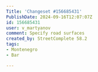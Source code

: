 ```yaml
---
Title: 'Changeset #156685431'
PublishDate: 2024-09-16T12:07:07Z
id: 156685431
user: v_martyanov
comment: Specify road surfaces
created_by: StreetComplete 58.2
tags:
- Montenegro
- Bar

---
```

